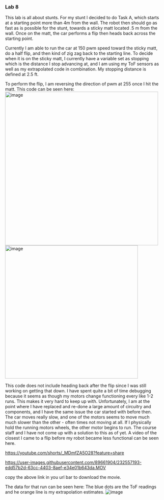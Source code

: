 ### Lab 8
This lab is all about stunts. For my stunt I decided to do Task A, which starts at a starting point more than 4m from the wall. The robot then should go as fast as is possible for the stunt, towards a sticky matt located .5 m from the wall. Once on the matt, the car performs a flip then heads back across the starting point. 

Currently I am able to run the car at 150 pwm speed toward the sticky matt, do a half flip, and then kind of zig zag back to the starting line. To decide when it is on the sticky matt, I currently have a variable set as stopping which is the distance I stop advancing at, and I am using my ToF sensors as well as my extrapolated code in combination. My stopping distance is defined at 2.5 ft.

To perform the flip, I am reversing the direction of pwm at 255 once I hit the matt. 
This code can be seen here: 
<img width="498" alt="image" src="https://user-images.githubusercontent.com/89661904/232555288-43f884b4-00eb-494b-80be-b1657996d62f.png">
<img width="432" alt="image" src="https://user-images.githubusercontent.com/89661904/232555311-5fd2e98b-09e7-493f-b486-53f289ba6cdf.png">

This code does not include heading back after the flip since I was still working on getting that down.
I have spent quite a bit of time debugging because it seems as though my motors change functioning every like 1-2 runs. This makes it very hard to keep up with. Unfortunately, I am at the point where I have replaced and re-done a large amount of circuitry and components, and I have the same issue the car started with before then. The car moves really slow, and one of the motors seems to move much much slower than the other - often times not moving at all. If I physically hold the running motors wheels, the other motor begins to run. The course staff and I have not come up with a solution to this as of yet. A video of the closest I came to a flip before my robot became less functional can be seen here. 

https://youtube.com/shorts/_MDmfZA5O28?feature=share

https://user-images.githubusercontent.com/89661904/232557193-edd57b2d-63cc-4403-8aef-e34e01b643da.MOV

copy the above link in you url bar to download the movie.

The data for that run can be seen here:
The blue dots are the ToF readings and he orange line is my extrapolation estimates.
![image](https://user-images.githubusercontent.com/89661904/232556216-a3bf34d7-50d1-4a73-8e87-c7d6c425ab3b.png)

